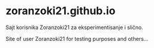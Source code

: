 # zoranzoki21.github.io

Sajt korisnika Zoranzoki21 za eksperimentisanje i slično.

Site of user Zoranzoki21 for testing purposes and others...